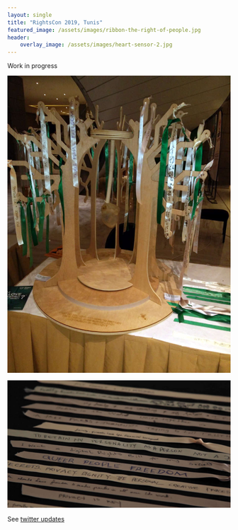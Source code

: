 ```yaml
---
layout: single
title: "RightsCon 2019, Tunis"
featured_image: /assets/images/ribbon-the-right-of-people.jpg
header:
    overlay_image: /assets/images/heart-sensor-2.jpg
---
```


<!--more-->

Work in progress

![RightsCon 2019](/assets/images/privacy-seed-RightsCon.jpg)

![Ribbons from Tunis](/assets/images/ribbons-tunis.jpg)

See [twitter updates](https://twitter.com/SeedPrivacy/status/1180444230994538496)

